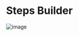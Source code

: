 <h1>Steps Builder</h1>

![image](https://github.com/user-attachments/assets/04d0826e-843e-42fd-9ec4-f71f59a084ea)

